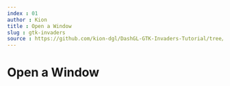 ```yaml
---
index : 01
author : Kion
title : Open a Window
slug : gtk-invaders
source : https://github.com/kion-dgl/DashGL-GTK-Invaders-Tutorial/tree/master/01_Open_A_Window
---
```

# Open a Window
